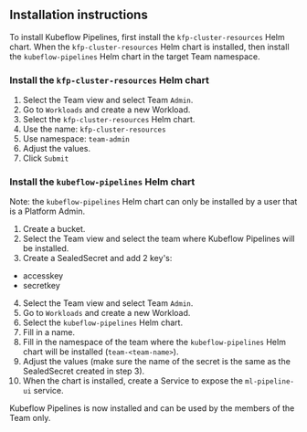 ## Installation instructions

To install Kubeflow Pipelines, first install the `kfp-cluster-resources` Helm chart. When the `kfp-cluster-resources` Helm chart is installed, then install the `kubeflow-pipelines` Helm chart in the target Team namespace.

### Install the `kfp-cluster-resources` Helm chart

1. Select the Team view and select Team `Admin`.
2. Go to `Workloads` and create a new Workload.
3. Select the `kfp-cluster-resources` Helm chart.
4. Use the name: `kfp-cluster-resources`
5. Use namespace: `team-admin`
6. Adjust the values.
7. Click `Submit`

### Install the `kubeflow-pipelines` Helm chart

Note: the `kubeflow-pipelines` Helm chart can only be installed by a user that is a Platform Admin.

1. Create a bucket.
2. Select the Team view and select the team where Kubeflow Pipelines will be installed.
3. Create a SealedSecret and add 2 key's:
- accesskey
- secretkey
4. Select the Team view and select Team `Admin`.
5. Go to `Workloads` and create a new Workload.
6. Select the `kubeflow-pipelines` Helm chart.
7. Fill in a name.
8. Fill in the namespace of the team where the `kubeflow-pipelines` Helm chart will be installed (`team-<team-name>`).
9. Adjust the values (make sure the name of the secret is the same as the SealedSecret created in step 3).
10. When the chart is installed, create a Service to expose the `ml-pipeline-ui` service.

Kubeflow Pipelines is now installed and can be used by the members of the Team only.